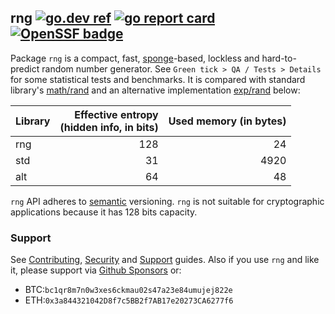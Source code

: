 ## rng [![go.dev ref](https://pkg.go.dev/static/frontend/badge/badge.svg)](https://pkg.go.dev/github.com/jfcg/rng#pkg-overview) [![go report card](https://goreportcard.com/badge/github.com/jfcg/rng)](https://goreportcard.com/report/github.com/jfcg/rng) [![OpenSSF badge](https://www.bestpractices.dev/projects/8318/badge)](https://www.bestpractices.dev/projects/8318)

Package `rng` is a compact, fast, [sponge](https://en.wikipedia.org/wiki/Sponge_function)-based,
lockless and hard-to-predict random number generator. See `Green tick > QA / Tests > Details` for
some statistical tests and benchmarks. It is compared with standard library's
[math/rand](https://pkg.go.dev/math/rand) and an alternative implementation
[exp/rand](https://pkg.go.dev/golang.org/x/exp/rand) below:

Library|Effective entropy<br>(hidden info, in bits)|Used memory (in bytes)
:---|---:|---:
rng|128|  24
std| 31|4920
alt| 64|  48

`rng` API adheres to [semantic](https://semver.org) versioning. 
`rng` is not suitable for cryptographic applications because it has 128 bits capacity.

### Support
See [Contributing](./.github/CONTRIBUTING.md), [Security](./.github/SECURITY.md) and [Support](./.github/SUPPORT.md) guides. Also if you use `rng` and like it, please support via [Github Sponsors](https://github.com/sponsors/jfcg) or:
- BTC:`bc1qr8m7n0w3xes6ckmau02s47a23e84umujej822e`
- ETH:`0x3a844321042D8f7c5BB2f7AB17e20273CA6277f6`
